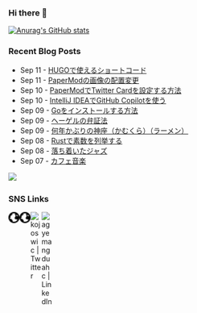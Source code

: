 ### Hi there 👋

[![Anurag's GitHub stats](https://github-readme-stats.vercel.app/api?username=kenjinote)](https://github.com/anuraghazra/github-readme-stats)


### Recent Blog Posts
<!-- feed start -->
- Sep 11 - [HUGOで使えるショートコード](https://kenji.blog/posts/hugo%E3%81%A7%E4%BD%BF%E3%81%88%E3%82%8B%E3%82%B7%E3%83%A7%E3%83%BC%E3%83%88%E3%82%B3%E3%83%BC%E3%83%89/)
- Sep 11 - [PaperModの画像の配置変更](https://kenji.blog/posts/papermod%E3%81%AE%E7%94%BB%E5%83%8F%E3%81%AE%E9%85%8D%E7%BD%AE%E5%A4%89%E6%9B%B4/)
- Sep 10 - [PaperModでTwitter Cardを設定する方法](https://kenji.blog/posts/papermod%E3%81%A7twitter-card%E3%82%92%E8%A8%AD%E5%AE%9A%E3%81%99%E3%82%8B%E6%96%B9%E6%B3%95/)
- Sep 10 - [IntelliJ IDEAでGitHub Copilotを使う](https://kenji.blog/posts/intellij-idea%E3%81%A7github-copilot%E3%82%92%E4%BD%BF%E3%81%86/)
- Sep 09 - [Goをインストールする方法](https://kenji.blog/posts/go%E3%82%92%E3%82%A4%E3%83%B3%E3%82%B9%E3%83%88%E3%83%BC%E3%83%AB%E3%81%99%E3%82%8B%E6%96%B9%E6%B3%95/)
- Sep 09 - [ヘーゲルの弁証法](https://kenji.blog/posts/%E3%83%98%E3%83%BC%E3%82%B2%E3%83%AB%E3%81%AE%E5%BC%81%E8%A8%BC%E6%B3%95/)
- Sep 09 - [何年かぶりの神座（かむくら）（ラーメン）](https://kenji.blog/posts/%E4%BD%95%E5%B9%B4%E3%81%8B%E3%81%B6%E3%82%8A%E3%81%AE%E7%A5%9E%E5%BA%A7%E3%81%8B%E3%82%80%E3%81%8F%E3%82%89%E3%83%A9%E3%83%BC%E3%83%A1%E3%83%B3/)
- Sep 08 - [Rustで素数を列挙する](https://kenji.blog/posts/rust%E3%81%A7%E7%B4%A0%E6%95%B0%E3%82%92%E5%88%97%E6%8C%99%E3%81%99%E3%82%8B/)
- Sep 08 - [落ち着いたジャズ](https://kenji.blog/posts/%E8%90%BD%E3%81%A1%E7%9D%80%E3%81%84%E3%81%9F%E3%82%B8%E3%83%A3%E3%82%BA/)
- Sep 07 - [カフェ音楽](https://kenji.blog/posts/%E3%82%AB%E3%83%95%E3%82%A7%E9%9F%B3%E6%A5%BD/)
<!-- feed end -->

<!-- GitHub Profile Views Counter -->
![](https://komarev.com/ghpvc/?username=kenjinote)

<!-- SNS Links -->
### SNS Links
[<img align="left" alt="codewithkojo.com" width="22px" src="https://raw.githubusercontent.com/iconic/open-iconic/master/svg/globe.svg" />][website1]
[<img align="left" alt="codewithkojo.com" width="22px" src="https://raw.githubusercontent.com/iconic/open-iconic/master/svg/globe.svg" />][website2]
[<img align="left" alt="kojoswic | Twitter" width="22px" src="https://cdn.jsdelivr.net/npm/simple-icons@v3/icons/twitter.svg" />][twitter]
[<img align="left" alt="agyemangduahc | LinkedIn" width="22px" src="https://cdn.jsdelivr.net/npm/simple-icons@v3/icons/linkedin.svg" />][linkedin]

[website1]: https://hack.jp
[website2]: https://kenji.blog
[twitter]: https://twitter.com/kenjinote
[linkedin]: https://www.linkedin.com/in/kenjinote/

<!--
**kenjinote/kenjinote** is a ✨ _special_ ✨ repository because its `README.md` (this file) appears on your GitHub profile.

Here are some ideas to get you started:

- 🔭 I’m currently working on ...
- 🌱 I’m currently learning ...
- 👯 I’m looking to collaborate on ...
- 🤔 I’m looking for help with ...
- 💬 Ask me about ...
- 📫 How to reach me: ...
- 😄 Pronouns: ...
- ⚡ Fun fact: ...
-->
